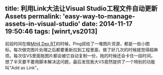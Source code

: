 title: 利用Link大法让Visual Studio工程文件自动更新Assets
permalink: 'easy-way-to-manage-assets-in-visual-studio'
date: 2014-11-17 19:50:46
tags: [winrt,vs2013]
---

前段时间在做[MH4 Dex RT](http://www.windowsphone.com/s?appid=fb0ce559-ea2a-4447-abac-599da5e90e50)的时候，Ping叔给了一堆图片资源，都是一些小图标。每次做完图片处理之后都要重新拉到工程里面，做了好几次的时候就觉得超麻烦。每次往VS里面拖图片都会被它自动复制一份，拖的时候还会卡住一段时间。想了半天要不要用脚本解决这问题，最后发现我大VS竟然提供了一个特别的功能叫"Add as Link"。